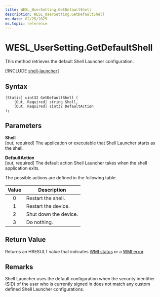 ```yaml
---
title: WESL_UserSetting.GetDefaultShell
description: WESL_UserSetting.GetDefaultShell
ms.date: 02/25/2025
ms.topic: reference
---
```


# WESL_UserSetting.GetDefaultShell

This method retrieves the default Shell Launcher configuration.

[!INCLUDE [shell-launcher](../../../includes/licensing/shell-launcher.md)]

## Syntax

```mof
[Static] uint32 GetDefaultShell (
    [Out, Required] string Shell,
    [Out, Required] sint32 DefaultAction
);
```

## Parameters

**Shell**<br/>\[out, required\] The application or executable that Shell Launcher starts as the shell.

**DefaultAction**<br/>\[out, required\] The default action Shell Launcher takes when the shell application exits.

The possible actions are defined in the following table:

| Value | Description |
|:-----:|-------------|
| 0 | Restart the shell. |
| 1 | Restart the device. |
| 2 | Shut down the device. |
| 3 | Do nothing. |

## Return Value

Returns an HRESULT value that indicates [WMI status](/windows/win32/wmisdk/wmi-non-error-constants) or a [WMI error](/windows/win32/wmisdk/wmi-error-constants).

## Remarks

Shell Launcher uses the default configuration when the security identifier (SID) of the user who is currently signed in does not match any custom defined Shell Launcher configurations.
